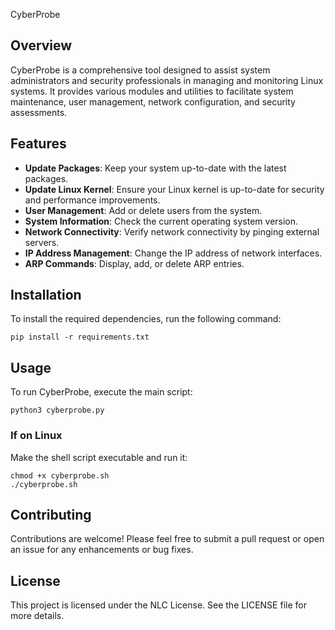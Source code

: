 CyberProbe

## Overview
CyberProbe is a comprehensive tool designed to assist system administrators and security professionals in managing and monitoring Linux systems. It provides various modules and utilities to facilitate system maintenance, user management, network configuration, and security assessments.

## Features
- **Update Packages**: Keep your system up-to-date with the latest packages.
- **Update Linux Kernel**: Ensure your Linux kernel is up-to-date for security and performance improvements.
- **User Management**: Add or delete users from the system.
- **System Information**: Check the current operating system version.
- **Network Connectivity**: Verify network connectivity by pinging external servers.
- **IP Address Management**: Change the IP address of network interfaces.
- **ARP Commands**: Display, add, or delete ARP entries.

## Installation
To install the required dependencies, run the following command:

```
pip install -r requirements.txt
```

## Usage
To run CyberProbe, execute the main script:

```
python3 cyberprobe.py
```

### If on Linux

Make the shell script executable and run it:

```
chmod +x cyberprobe.sh
./cyberprobe.sh
```

## Contributing
Contributions are welcome! Please feel free to submit a pull request or open an issue for any enhancements or bug fixes.

## License
This project is licensed under the NLC License. See the LICENSE file for more details.
